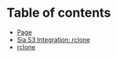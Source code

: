 # Table of contents

* [Page](README.md)
* [Sia S3 Integration: rclone](sia-s3-integration-rclone.md)
* [rclone](rclone.md)
